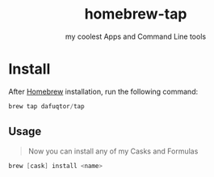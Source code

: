 <h1 align="center">homebrew-tap</h1>
<p align="center">my coolest Apps and Command Line tools</p>

# Install

After [Homebrew](//brew.sh) installation, run the following command:

```powershell
brew tap dafuqtor/tap
```

## Usage

> Now you can install any of my Casks and Formulas

```powershell
brew [cask] install <name>
```